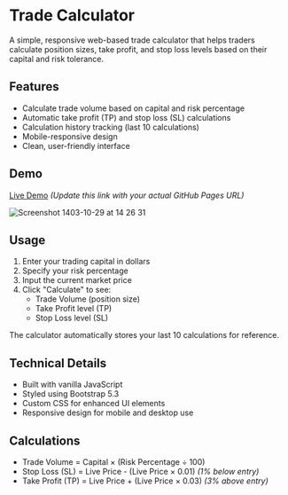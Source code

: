 # Trade Calculator

A simple, responsive web-based trade calculator that helps traders calculate position sizes, take profit, and stop loss levels based on their capital and risk tolerance.

## Features

- Calculate trade volume based on capital and risk percentage
- Automatic take profit (TP) and stop loss (SL) calculations
- Calculation history tracking (last 10 calculations)
- Mobile-responsive design
- Clean, user-friendly interface

## Demo

[Live Demo](https://yourusername.github.io/trade-calculator) *(Update this link with your actual GitHub Pages URL)*

![Screenshot 1403-10-29 at 14 26 31](https://github.com/user-attachments/assets/11fef5e7-e4be-4299-8540-e88547abf47a)


## Usage

1. Enter your trading capital in dollars
2. Specify your risk percentage
3. Input the current market price
4. Click "Calculate" to see:
   - Trade Volume (position size)
   - Take Profit level (TP)
   - Stop Loss level (SL)

The calculator automatically stores your last 10 calculations for reference.

## Technical Details

- Built with vanilla JavaScript
- Styled using Bootstrap 5.3
- Custom CSS for enhanced UI elements
- Responsive design for mobile and desktop use

## Calculations

- Trade Volume = Capital × (Risk Percentage ÷ 100)
- Stop Loss (SL) = Live Price - (Live Price × 0.01) *(1% below entry)*
- Take Profit (TP) = Live Price + (Live Price × 0.03) *(3% above entry)*

